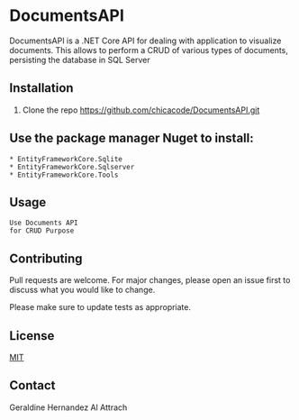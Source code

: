 ﻿# DocumentsAPI

DocumentsAPI is a .NET Core API for dealing with application to visualize documents.
This allows to perform a CRUD of various types of documents, persisting the database in SQL Server

## Installation

1. Clone the repo
https://github.com/chicacode/DocumentsAPI.git 

## Use the package manager Nuget to install: 
	* EntityFrameworkCore.Sqlite
	* EntityFrameworkCore.Sqlserver
	* EntityFrameworkCore.Tools



## Usage

```ASP.NET Core
Use Documents API
for CRUD Purpose
```

## Contributing
Pull requests are welcome. For major changes, please open an issue first to discuss what you would like to change.

Please make sure to update tests as appropriate.

## License
[MIT](https://choosealicense.com/licenses/mit/)

## Contact
Geraldine Hernandez Al Attrach